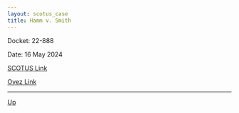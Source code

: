```yaml
---
layout: scotus_case
title: Hamm v. Smith
---
```


Docket: 22-888

Date: 16 May 2024

[SCOTUS Link](https://www.supremecourt.gov/opinions/23pdf/601us2r16_2dp3.pdf)

[Oyez Link](https://www.oyez.org/cases/2024/22-888)

---

[Up](./README.md)